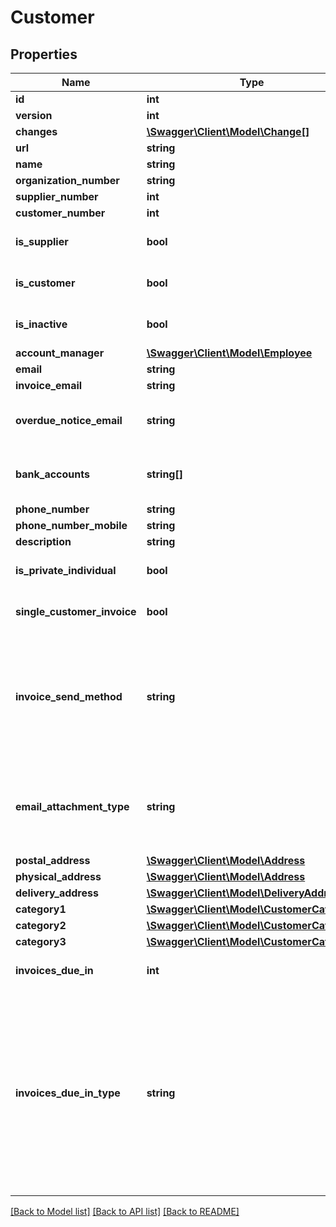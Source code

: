 # Customer

## Properties
Name | Type | Description | Notes
------------ | ------------- | ------------- | -------------
**id** | **int** |  | [optional] 
**version** | **int** |  | [optional] 
**changes** | [**\Swagger\Client\Model\Change[]**](Change.md) |  | [optional] 
**url** | **string** |  | [optional] 
**name** | **string** |  | 
**organization_number** | **string** |  | [optional] 
**supplier_number** | **int** |  | [optional] 
**customer_number** | **int** |  | [optional] 
**is_supplier** | **bool** | Defines if the customer is also a supplier. | [optional] [default to false]
**is_customer** | **bool** |  | [optional] [default to false]
**is_inactive** | **bool** |  | [optional] [default to false]
**account_manager** | [**\Swagger\Client\Model\Employee**](Employee.md) |  | [optional] 
**email** | **string** |  | [optional] 
**invoice_email** | **string** |  | [optional] 
**overdue_notice_email** | **string** | The email address of the customer where the noticing emails are sent in case of an overdue | [optional] 
**bank_accounts** | **string[]** | List of the bank account numbers for this customer. Norwegian bank account numbers only. | [optional] 
**phone_number** | **string** |  | [optional] 
**phone_number_mobile** | **string** |  | [optional] 
**description** | **string** |  | [optional] 
**is_private_individual** | **bool** |  | [optional] [default to false]
**single_customer_invoice** | **bool** | Enables various orders on one customer invoice. | [optional] [default to false]
**invoice_send_method** | **string** | Define the invoicing method for the customer.&lt;br&gt;EMAIL: Send invoices as email.&lt;br&gt;EHF: Send invoices as EHF.&lt;br&gt;EFAKTURA: Send invoices as EFAKTURA.&lt;br&gt;VIPPS: Send invoices through VIPPS.&lt;br&gt;PAPER: Send invoices as paper invoice.&lt;br&gt; | [optional] 
**email_attachment_type** | **string** | Define the invoice attachment type for emailing to the customer.&lt;br&gt;LINK: Send invoice as link in email.&lt;br&gt;ATTACHMENT: Send invoice as attachment in email.&lt;br&gt; | [optional] 
**postal_address** | [**\Swagger\Client\Model\Address**](Address.md) |  | [optional] 
**physical_address** | [**\Swagger\Client\Model\Address**](Address.md) |  | [optional] 
**delivery_address** | [**\Swagger\Client\Model\DeliveryAddress**](DeliveryAddress.md) |  | [optional] 
**category1** | [**\Swagger\Client\Model\CustomerCategory**](CustomerCategory.md) |  | [optional] 
**category2** | [**\Swagger\Client\Model\CustomerCategory**](CustomerCategory.md) |  | [optional] 
**category3** | [**\Swagger\Client\Model\CustomerCategory**](CustomerCategory.md) |  | [optional] 
**invoices_due_in** | **int** | Number of days/months in which invoices created from this customer is due | [optional] 
**invoices_due_in_type** | **string** | Set the time unit of invoicesDueIn. The special case RECURRING_DAY_OF_MONTH enables the due date to be fixed to a specific day of the month, in this case the fixed due date will automatically be set as standard on all invoices created from this customer. Note that when RECURRING_DAY_OF_MONTH is set, the due date will be set to the last day of month if \&quot;31\&quot; is set in invoicesDueIn. | [optional] 

[[Back to Model list]](../../README.md#documentation-for-models) [[Back to API list]](../../README.md#documentation-for-api-endpoints) [[Back to README]](../../README.md)

